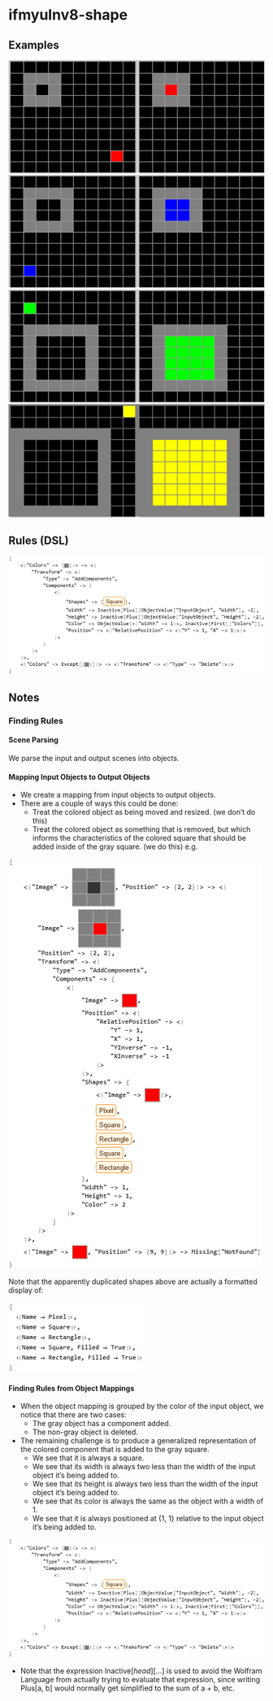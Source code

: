 # ifmyulnv8-shape

## Examples

![ARC examples for ifmyulnv8-shape](examples.png?raw=true)

## Rules (DSL)

![DSL rules for ifmyulnv8-shape](rules.png?raw=true)

## Notes

### Finding Rules


#### Scene Parsing

We parse the input and output scenes into objects.


#### Mapping Input Objects to Output Objects

* We create a mapping from input objects to output objects.
* There are a couple of ways this could be done:
   * Treat the colored object as being moved and resized. (we don’t do this)
   * Treat the colored object as something that is removed, but which informs the characteristics of the colored square that should be added inside of the gray square. (we do this)
e.g.



![image 1](image1.png?raw=true)

Note that the apparently duplicated shapes above are actually a formatted display of:



![image 2](image2.png?raw=true)


#### Finding Rules from Object Mappings

* When the object mapping is grouped by the color of the input object, we notice that there are two cases:
   * The gray object has a component added.
   * The non-gray object is deleted.
* The remaining challenge is to produce a generalized representation of the colored component that is added to the gray square.
   * We see that it is always a square.
   * We see that its width is always two less than the width of the input object it’s being added to.
   * We see that its height is always two less than the width of the input object it’s being added to.
   * We see that its color is always the same as the object with a width of 1.
   * We see that it is always positioned at {1, 1} relative to the input object it’s being added to.


![image 3](image3.png?raw=true)

* Note that the expression Inactive[*head*][...] is used to avoid the Wolfram Language from actually trying to evaluate that expression, since writing Plus[a, b] would normally get simplified to the sum of a + b, etc.